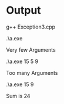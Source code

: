 # Output

g++ Exception3.cpp

.\a.exe

Very few Arguments

 .\a.exe 15 5 9
 
Too many Arguments

.\a.exe 15 9

Sum is 24
